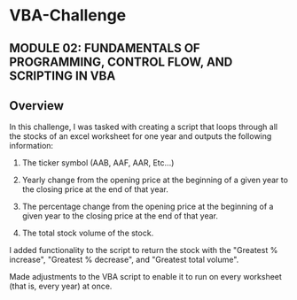 # VBA-Challenge

MODULE 02: FUNDAMENTALS OF PROGRAMMING, CONTROL FLOW, AND SCRIPTING IN VBA
----------------------------------------------------------
Overview
----------------------------------------------------------
In this challenge, I was tasked with creating a script that loops through all the stocks of an excel worksheet for one year and outputs the following information:

1. The ticker symbol (AAB, AAF, AAR, Etc...)

2. Yearly change from the opening price at the beginning of a given year to the closing price at the end of that year.

3. The percentage change from the opening price at the beginning of a given year to the closing price at the end of that year.

4. The total stock volume of the stock. 

I added functionality to the script to return the stock with the "Greatest % increase", "Greatest % decrease", and "Greatest total volume". 

Made adjustments to the VBA script to enable it to run on every worksheet (that is, every year) at once.
